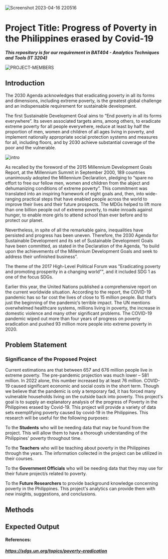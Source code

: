 ![Screenshot 2023-04-16 220516](https://user-images.githubusercontent.com/113661252/232318687-eb0bc4e1-1b4c-401b-8eae-e6c16b3b48f3.png)

# Project Title: Progress of Poverty in the Philippines erased by Covid-19
***This repository is for our requirement in BAT404 - Analytics Techniques and Tools (IT 3204)***

![PROJECT-MEMBERS](https://user-images.githubusercontent.com/113661252/232320859-3528286b-ae26-444d-8792-fb4a4c62ec27.png)

## Introduction
The 2030 Agenda acknowledges that eradicating poverty in all its forms and dimensions, including extreme poverty, is the greatest global challenge and an indispensable requirement for sustainable development. 

The first Sustainable Development Goal aims to “End poverty in all its forms everywhere”. Its seven associated targets aims, among others, to eradicate extreme poverty for all people everywhere, reduce at least by half the proportion of men, women and children of all ages living in poverty, and implement nationally appropriate social protection systems and measures for all, including floors, and by 2030 achieve substantial coverage of the poor and the vulnerable.

![intro](https://user-images.githubusercontent.com/113661252/232479176-9da47ea0-dd0a-4960-a59d-58e78183ffde.png)

As recalled by the foreword of the 2015 Millennium Development Goals Report, at the Millennium Summit in September 2000, 189 countries unanimously adopted the Millennium Declaration, pledging to “spare no effort to free our fellow men, women and children from the abject and dehumanizing conditions of extreme poverty”. This commitment was translated into an inspiring framework of eight goals and, then, into wide-ranging practical steps that have enabled people across the world to improve their lives and their future prospects. The MDGs helped to lift more than one billion people out of extreme poverty, to make inroads against hunger, to enable more girls to attend school than ever before and to protect our planet.

Nevertheless, in spite of all the remarkable gains, inequalities have persisted and progress has been uneven. Therefore, the 2030 Agenda for Sustainable Development and its set of Sustainable Development Goals have been committed, as stated in the Declaration of the Agenda, “to build upon the achievements of the Millennium Development Goals and seek to address their unfinished business”.

The theme of the 2017 High-Level Political Forum was "Eradicating poverty and promoting prosperity in a changing world”", and it included SDG 1 as one of the focus SDGs.

Earlier this year, the United Nations published a comprehensive report on the current worldwide situation. According to the report, the COVID-19 pandemic has so far cost the lives of close to 15 million people. But that’s just the beginning of the pandemic’s terrible impact. The UN mentions overwhelmed healthcare systems, millions living in poverty, the increase in domestic violence and many other significant problems. The COVID-19 pandemic wiped out more than four years of progress on poverty eradication and pushed 93 million more people into extreme poverty in 2020.

## Problem Statement

### Significance of the Proposed Project
Current estimations are that between 657 and 676 million people live in extreme poverty. The pre-pandemic projection was much lower – 581 million. In 2022 alone, this number increased by at least 76 million. COVID-19 caused significant economic and social costs in the short term. Though we believe that the pandemic is only a temporary fad, it has forced many vulnerable households living on the outside back into poverty. This project's goal is to supply an explanatory analysis of the progress of Poverty in the Philippines erased by Covid-19. This project will provide a variety of data sets exemplifying poverty caused by covid-19 in the Philippines. This research will be useful for the following purposes:

To the **Students** who will be needing data that may be found from the project. This will allow them to have a thorough understanding of the Philippines' poverty throughout time.

To the **Teachers** who will be teaching about poverty in the Philippines through the years. The information collected in the project can be utilized in their courses.

To the **Government Officials** who will be needing data that they may use for their future project/s related to poverty. 

To the **Future Researchers** to provide background knowledge concerning poverty in the Philippines. This project's analytics can provide them with new insights, suggestions, and conclusions.

## Methods

## Expected Output


#### References:
##### https://sdgs.un.org/topics/poverty-eradication

